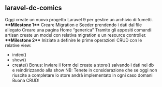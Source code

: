 ## laravel-dc-comics

Oggi create un nuovo progetto Laravel 9 per gestire un archivio di fumetti.
**********\*\***********Milestone 1**********\*\***********
Creare Migration e Seeder prendendo i dati dal file allegato
Creare una pagina Home “generica”
Tramite gli appositi comandi artisan create un model con relativa migration e un resource controller.
**********\*\***********Milestone 2**********\*\***********
Iniziate a definire le prime operazioni CRUD con le relative view:

-   index()
-   show()
-   create()
    Bonus: Inviare il form del create a store() salvando i dati nel db e reindirizzando alla show
    NB: Tenete in considerazione che se oggi non riuscite a completare lo store andrà implementato in ogni caso domani
    Buona CRUD!
